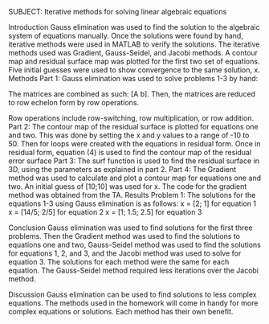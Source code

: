 SUBJECT: Iterative methods for solving linear algebraic equations

Introduction
Gauss elimination was used to find the solution to the algebraic system of equations manually.
Once the solutions were found by hand, iterative methods were used in MATLAB to verify the
solutions. The iterative methods used was Gradient, Gauss-Seidel, and Jacobi methods. A
contour map and residual surface map was plotted for the first two set of equations. Five initial
guesses were used to show convergence to the same solution, x.
Methods
Part 1:
Gauss elimination was used to solve problems 1-3 by hand:

The matrices are combined as such: [A b]. Then, the matrices are reduced to row echelon form
by row operations.

Row operations include row-switching, row multiplication, or row addition.
Part 2:
The contour map of the residual surface is plotted for equations one and two. This was done by
setting the x and y values to a range of -10 to 50. Then for loops were created with the equations
in residual form. Once in residual form, equation (4) is used to find the contour map of the
residual error surface
Part 3:
The surf function is used to find the residual surface in 3D, using the parameters as explained in
part 2.
Part 4:
The Gradient method was used to calculate and plot a contour map for equations one and two.
An initial guess of [10;10] was used for x. The code for the gradient method was obtained from
the TA.
Results
Problem 1:
The solutions for the equations 1-3 using Gauss elimination is as follows:
x = [2; 1] for equation 1
x = [14/5; 2/5] for equation 2
x = [1; 1.5; 2.5] for equation 3

Conclusion
Gauss elimination was used to find solutions for the first three problems. Then the Gradient
method was used to find the solutions to equations one and two, Gauss-Seidel method was used
to find the solutions for equations 1, 2, and 3, and the Jacobi method was used to solve for
equation 3. The solutions for each method were the same for each equation. The Gauss-Seidel
method required less iterations over the Jacobi method.

Discussion
Gauss elimination can be used to find solutions to less complex equations. The methods used in
the homework will come in handy for more complex equations or solutions. Each method has
their own benefit.
